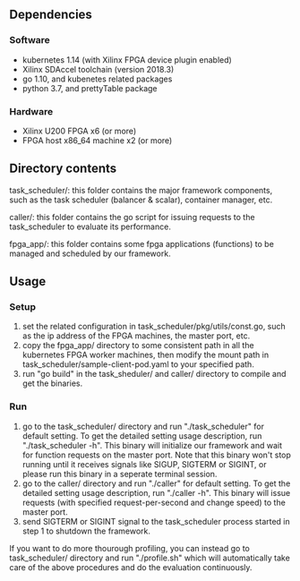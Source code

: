 ## Dependencies
### Software
- kubernetes 1.14 (with Xilinx FPGA device plugin enabled)
- Xilinx SDAccel toolchain (version 2018.3)
- go 1.10, and kubenetes related packages
- python 3.7, and prettyTable package

### Hardware
- Xilinx U200 FPGA x6 (or more)
- FPGA host x86\_64 machine x2 (or more)

## Directory contents
task\_scheduler/: this folder contains the major framework components, such as the task scheduler (balancer & scalar), container manager, etc.

caller/: this folder contains the go script for issuing requests to the task\_scheduler to evaluate its performance.

fpga\_app/: this folder contains some fpga applications (functions) to be managed and scheduled by our framework.

## Usage
### Setup
1. set the related configuration in task\_scheduler/pkg/utils/const.go, such as the ip address of the FPGA machines, the master port, etc.
2. copy the fpga\_app/ directory to some consistent path in all the kubernetes FPGA worker machines, then modify the mount path in task\_scheduler/sample-client-pod.yaml to your specified path.
3. run "go build" in the task\_sheduler/ and caller/ directory to compile and get the binaries.

### Run
1. go to the task\_scheduler/ directory and run "./task\_scheduler" for default setting.
To get the detailed setting usage description, run "./task\_scheduler -h".
This binary will initialize our framework and wait for function requests on the master port.
Note that this binary won't stop running until it receives signals like SIGUP, SIGTERM or SIGINT, or please run this binary in a seperate terminal session.
2. go to the caller/ directory and run "./caller" for default setting. 
To get the detailed setting usage description, run "./caller -h".
This binary will issue requests (with specified request-per-second and change speed) to the master port.
3. send SIGTERM or SIGINT signal to the task\_scheduler process started in step 1 to shutdown the framework.


If you want to do more thourough profiling, you can instead go to task\_scheduler/ directory and run "./profile.sh" which will automatically take care of the above procedures and do the evaluation continuously.
